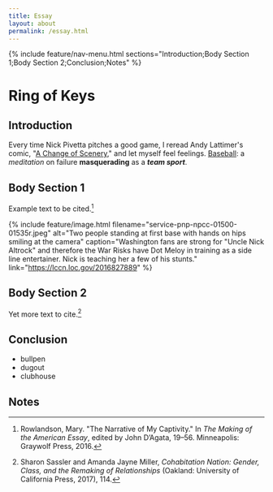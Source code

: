 ```yaml
---
title: Essay
layout: about
permalink: /essay.html
---
```


{% include feature/nav-menu.html sections="Introduction;Body Section 1;Body Section 2;Conclusion;Notes" %}

# Ring of Keys

## Introduction

Every time Nick Pivetta pitches a good game, I reread Andy Lattimer's comic, "[A Change of Scenery](https://thetwinbill.com/a-change-of-scenery)," and let myself feel feelings. [Baseball](https://en.wikipedia.org/wiki/Baseball): a *meditation* on failure **masquerading** as a ***team sport***.

## Body Section 1

Example text to be cited.[^1]

{% include feature/image.html filename="service-pnp-npcc-01500-01535r.jpeg" alt="Two people standing at first base with hands on hips smiling at the camera" caption="Washington fans are strong for "Uncle Nick Altrock" and therefore the War Risks have Dot Meloy in training as a side line entertainer. Nick is teaching her a few of his stunts." link="https://lccn.loc.gov/2016827889" %}

## Body Section 2

Yet more text to cite.[^2]

## Conclusion

- bullpen
- dugout
- clubhouse

## Notes

[^1]: Rowlandson, Mary. "The Narrative of My Captivity." In *The Making of the American Essay*, edited by John D’Agata, 19–56. Minneapolis: Graywolf Press, 2016.

[^2]: Sharon Sassler and Amanda Jayne Miller, *Cohabitation Nation: Gender, Class, and the Remaking of Relationships* (Oakland: University of California Press, 2017), 114.
